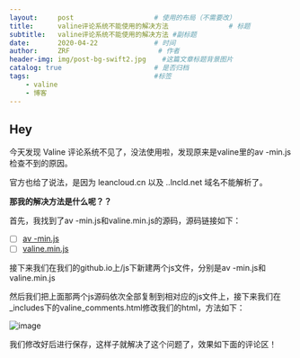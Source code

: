 ```yaml
---
layout:     post                    # 使用的布局（不需要改）
title:      valine评论系统不能使用的解决方法               # 标题 
subtitle:   valine评论系统不能使用的解决方法 #副标题
date:       2020-04-22              # 时间
author:     ZRF                      # 作者
header-img: img/post-bg-swift2.jpg    #这篇文章标题背景图片
catalog: true                       # 是否归档
tags:                               #标签
    - valine
    - 博客
---
```


## Hey
今天发现 Valine 评论系统不见了，没法使用啦，发现原来是valine里的av -min.js检查不到的原因。


官方也给了说法，是因为 leancloud.cn 以及 ..lncld.net 域名不能解析了。

**那我的解决方法是什么呢？？**

首先，我找到了av -min.js和valine.min.js的源码，源码链接如下：

- [ ] [av -min.js](https://www.fujiatian.com/js/src/av-min.js)
- [ ] [valine.min.js](https://www.fujiatian.com/js/src/Valine.min.js)

接下来我们在我们的github.io上/js下新建两个js文件，分别是av -min.js和valine.min.js

然后我们把上面那两个js源码依次全部复制到相对应的js文件上，接下来我们在_includes下的valine_comments.html修改我们的html，方法如下：

![image](https://ae01.alicdn.com/kf/Ha9d614fd42404a8297de3365bf95e743Z.png)



我们修改好后进行保存，这样子就解决了这个问题了，效果如下面的评论区！











